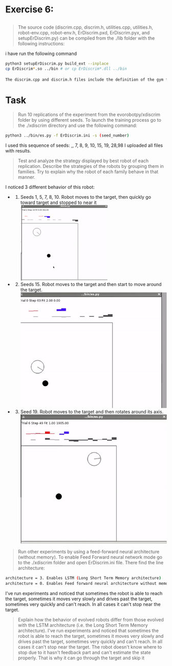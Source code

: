 # Exercise 6: 
## 

>The source code (discrim.cpp, discrim.h, utilities.cpp, utilities.h, robot-env.cpp, robot-env.h, ErDiscrim.pxd, ErDiscrim.pyx, and setupErDiscrim.py) can be compiled from the ./lib folder with the following instructions:

i have run the following command 

```bash
python3 setupErDiscrim.py build_ext --inplace
cp ErDiscrim*.so ../bin # or cp ErDiscrim*.dll ../bin

The discrim.cpp and discrim.h files include the definition of the gym functions (i.e. env-reset(), env.step(), env.render() ext.) and the calculation of the reward. The robot-env.cpp and robot-env.h files include a series of methods that permit to simulate the translation and rotation movement of the robot in 2D, 
```
# Task
> Run 10 replications of the experiment from the evorobotpy/xdiscrim folder by using different seeds. 
To launch the training process go to the ./xdiscrim directory and use the following command:
``` bash
python3 ../bin/es.py -f ErDiscrim.ini -s (seed_number)
```
I used this sequence of seeds: ,, 7, 8, 9, 10, 15, 19, 28,98 I uploaded all files with results.
> Test and analyze the strategy displayed by best robot of each replication. Describe the strategies of the robots by grouping them in families. Try to explain why the robot of each family behave in that manner. 

I noticed 3 different behavior of this  robot:
* 1. Seeds 1, 5, 7, 8, 10. Robot moves to the target, then quickly go toward target and stopped to near it
![Alt text](https://github.com/razainno/behavioral_cognitive/blob/master/home_work/exercise_6/ezgif.com-crop.gif "The robot gets stucked near the target")
* 2. Seeds 15. Robot moves to the target and then start to move around the target.
![Alt text](https://github.com/razainno/behavioral_cognitive/blob/master/home_work/exercise_6/2.gif "The robot gets stucked near the target")
* 3. Seed 19. Robot moves to the target and then  rotates around its axis.
![Alt text](https://github.com/razainno/behavioral_cognitive/blob/master/home_work/exercise_6/3.gif "The robot gets stucked near the target")

> Run other experiments by using a feed-forward neural architecture (without memory). 
To enable Feed Forward neural network mode go to the ./xdiscrim folder and open ErDiscrim.ini file.
There find the line architecture:
``` bash
architecture = 3. Enables LSTM (Long Short Term Memory architecture)
architecture = 0. Enables Feed forward neural architecture without memory.
```
I've run experiments and noticed that sometimes the robot is able to reach the target, sometimes it moves very slowly and drives past the target, sometimes very quickly and can't reach. In all cases it can't stop near the target.
> Explain how the behavior of evolved robots differ from those evolved with the LSTM architecture (i.e. the Long Short Term Memory architecture).
I've run experiments and noticed that sometimes the robot is able to reach the target, sometimes it moves very slowly and drives past the target, sometimes very quickly and can't reach. In all cases it can't stop near the target. The robot doesn't know where to stop due to it hasn't feedback part and can't estimate the state properly. That is why it can go through the target and skip it


